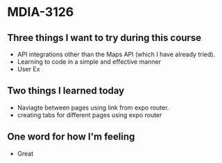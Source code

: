 # MDIA-3126

## Three things I want to try during this course 
- API integrations other than the Maps API (which I have already tried).
- Learning to code in a simple and effective manner
- User Ex

## Two things I learned today
- Naviagte between pages using link from expo router.
- creating tabs for different pages using expo router

## One word for how I'm feeling
- Great

